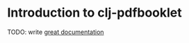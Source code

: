 # Introduction to clj-pdfbooklet

TODO: write [great documentation](http://jacobian.org/writing/what-to-write/)

